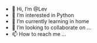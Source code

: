 - 👋 Hi, I’m @Lev
- 👀 I’m interested in Python
- 🌱 I’m currently learning in home
- 💞️ I’m looking to collaborate on ...
- 📫 How to reach me ...

<!---
LevPr99/LevPr99 is a ✨ special ✨ repository because its `README.md` (this file) appears on your GitHub profile.
You can click the Preview link to take a look at your changes.
--->
